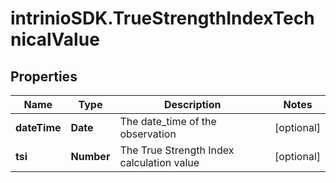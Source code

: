 # intrinioSDK.TrueStrengthIndexTechnicalValue

## Properties
Name | Type | Description | Notes
------------ | ------------- | ------------- | -------------
**dateTime** | **Date** | The date_time of the observation | [optional] 
**tsi** | **Number** | The True Strength Index calculation value | [optional] 


